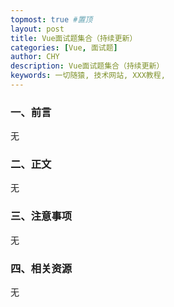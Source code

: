 ```yaml
---
topmost: true #置顶
layout: post
title: Vue面试题集合（持续更新）
categories: [Vue, 面试题]
author: CHY
description: Vue面试题集合（持续更新）
keywords: 一切随猿, 技术网站, XXX教程,
---
```


### 一、前言
无

### 二、正文
无

### 三、注意事项
无

### 四、相关资源
无
